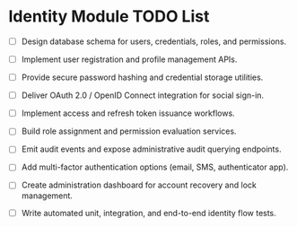 # Identity Module TODO List

- [ ] Design database schema for users, credentials, roles, and permissions.
- [ ] Implement user registration and profile management APIs.
- [ ] Provide secure password hashing and credential storage utilities.
- [ ] Deliver OAuth 2.0 / OpenID Connect integration for social sign-in.
- [ ] Implement access and refresh token issuance workflows.
- [ ] Build role assignment and permission evaluation services.
- [ ] Emit audit events and expose administrative audit querying endpoints.
- [ ] Add multi-factor authentication options (email, SMS, authenticator app).
- [ ] Create administration dashboard for account recovery and lock management.
- [ ] Write automated unit, integration, and end-to-end identity flow tests.

